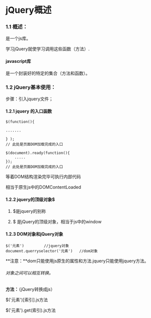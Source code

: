 # jQuery概述

### 1.1 概述：

是一个js库。

学习jQuery就使学习调用这些函数（方法）.	

#### javascript库

是一个封装好的特定的集合（方法和函数）。

### 1.2 jQuery基本使用：

步骤：引入jquery文件；

#### 1.2.1 jquery 的入口函数

```
$(function(){

.......

} );
// 此处是页面DOM加载完成的入口
```

```
$(document).ready(function(){
	.....
});
// 此处是页面DOM加载完成的入口
```

等着DOM结构渲染完毕可执行内部代码

相当于原生js中的DOMContentLoaded

#### 1.2.2 jquery的顶级对象$

1. $是jquery的别称 

2. $ 是jQuery的顶级对象，相当于js中的window

#### 1.2.3 DOM对象和jQuery对象

```
$('元素')			//jquery对象
document.querryselector('元素')	//dom对象
```

**注意：**dom只能使用js原生的属性和方法.jquery只能使用jquery方法。

###### 对象之间可以相互转换。

**方法：**（jQuery转换成js）

$('元素')[索引].js方法	

$('元素').get(索引).js方法